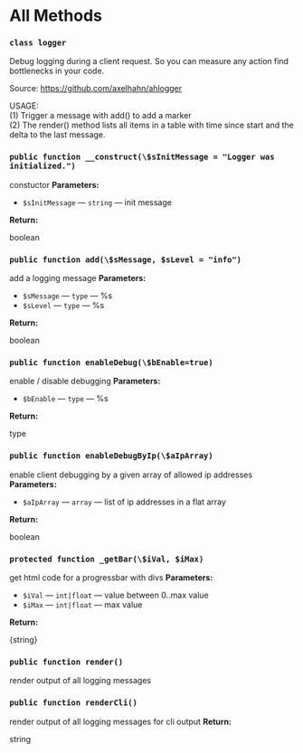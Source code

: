 # All Methods

<!-- BEGIN DOC-COMMENT H3 ../logger.class.php -->
### `class logger`

Debug logging during a client request. So you can measure any action find bottlenecks in your code.

Source: https://github.com/axelhahn/ahlogger

USAGE:<br> (1) Trigger a message with add() to add a marker<br> (2) The render() method lists all items in a table with time since start     and the delta to the last message. <br>

### `public function __construct(\$sInitMessage = "Logger was initialized.")`

constuctor
**Parameters:**

* `$sInitMessage` — `string` — init message

**Return:**

  boolean

### `public function add(\$sMessage, $sLevel = "info")`

add a logging message
**Parameters:**

* `$sMessage` — `type` — %s
* `$sLevel` — `type` — %s

**Return:**

  boolean

### `public function enableDebug(\$bEnable=true)`

enable / disable debugging
**Parameters:**

* `$bEnable` — `type` — %s

**Return:**

  type

### `public function enableDebugByIp(\$aIpArray)`

enable client debugging by a given array of allowed ip addresses
**Parameters:**

* `$aIpArray` — `array` — list of ip addresses in a flat array

**Return:**

  boolean

### `protected function _getBar(\$iVal, $iMax)`

get html code for a progressbar with divs
**Parameters:**

* `$iVal` — `int|float` — value between 0..max value
* `$iMax` — `int|float` — max value

**Return:**

  {string}

### `public function render()`

render output of all logging messages

### `public function renderCli()`

render output of all logging messages for cli output
**Return:**

  string

<!-- END DOC-COMMENT -->